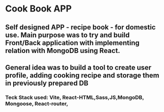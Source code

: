 # Cook Book APP

## Self designed APP - recipe book - for domestic use. Main purpose was to try and build Front/Back application with implementing relation with MongoDB using React.
## General idea was to build a tool to create user profile, adding cooking recipe and storage them in previously prepared DB

### Teck Stack used: Vite, React-HTML,Sass,JS,MongoDB, Mongoose, React-router, 
